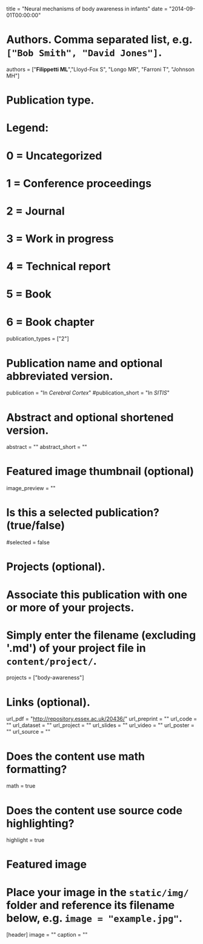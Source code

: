 
title = "Neural mechanisms of body awareness in infants"
date = "2014-09-01T00:00:00"

# Authors. Comma separated list, e.g. `["Bob Smith", "David Jones"]`.
authors = ["**Filippetti ML**","Lloyd-Fox S", "Longo MR", "Farroni T", "Johnson MH"]

# Publication type.
# Legend:
# 0 = Uncategorized
# 1 = Conference proceedings
# 2 = Journal
# 3 = Work in progress
# 4 = Technical report
# 5 = Book
# 6 = Book chapter
publication_types = ["2"]

# Publication name and optional abbreviated version.
publication = "In *Cerebral Cortex*"
#publication_short = "In *SITIS*"

# Abstract and optional shortened version.
abstract = ""
abstract_short = ""

# Featured image thumbnail (optional)
image_preview = ""

# Is this a selected publication? (true/false)
#selected = false

# Projects (optional).
#   Associate this publication with one or more of your projects.
#   Simply enter the filename (excluding '.md') of your project file in `content/project/`.
projects = ["body-awareness"]

# Links (optional).
url_pdf = "http://repository.essex.ac.uk/20436/"
url_preprint = ""
url_code = ""
url_dataset = ""
url_project = ""
url_slides = ""
url_video = ""
url_poster = ""
url_source = ""

# Does the content use math formatting?
math = true

# Does the content use source code highlighting?
highlight = true

# Featured image
# Place your image in the `static/img/` folder and reference its filename below, e.g. `image = "example.jpg"`.
[header]
image = ""
caption = ""

